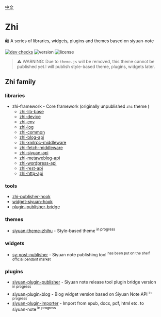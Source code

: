 [中文](README_zh_CN.md)

# Zhi

🛍️ A series of libraries, widgets, plugins and themes based on siyuan-note

[![dev checks](https://img.shields.io/github/checks-status/terwer/zhi/dev?label=build)](https://github.com/terwer/zhi/tree/dev)
![version](https://img.shields.io/github/release/terwer/zhi.svg?style=flat-square)
![license](https://img.shields.io/badge/license-GPL-blue.svg?style=popout-square)

> ⚠️ WARNING: Due to `theme.js` will be removed, this theme cannot be published yet.I will publish style-based theme, plugins, widgets later.

## Zhi family

### libraries
- zhi-framework - Core framework (originally unpublished `zhi` theme )
  - [zhi-lib-base](https://github.com/terwer/zhi/tree/main/libs/zhi-lib-base)
  - [zhi-device](https://github.com/terwer/zhi/tree/main/libs/zhi-device)
  - [zhi-env](https://github.com/terwer/zhi/tree/main/libs/zhi-env)
  - [zhi-log](https://github.com/terwer/zhi/tree/main/libs/zhi-log)
  - [zhi-common](https://github.com/terwer/zhi/tree/main/libs/zhi-common)
  - [zhi-blog-api](https://github.com/terwer/zhi/tree/main/libs/zhi-blog-api)
  - [zhi-xmlrpc-middleware](https://github.com/terwer/zhi/tree/main/libs/zhi-xmlrpc-middleware)
  - [zhi-fetch-middleware](https://github.com/terwer/zhi/tree/main/libs/zhi-fetch-middleware)
  - [zhi-siyuan-api](https://github.com/terwer/zhi/tree/main/libs/zhi-siyuan-api)
  - [zhi-metaweblog-api](https://github.com/terwer/zhi/tree/main/libs/zhi-metaweblog-api)
  - [zhi-wordpress-api](https://github.com/terwer/zhi/tree/main/libs/zhi-wordpress-api)
  - [zhi-rest-api](https://github.com/terwer/zhi/tree/main/libs/zhi-rest-api)
  - [zhi-http-api](https://github.com/terwer/zhi/tree/main/libs/zhi-http-api)

### tools

- [zhi-publisher-hook](https://github.com/terwer/zhi/tree/main/libs/zhi-publisher-hook)
- [widget-siyuan-hook](https://github.com/terwer/zhi/tree/main/libs/widget-siyuan-hook)
- [plugin-publisher-bridge](https://github.com/terwer/zhi/tree/main/libs/zplugin-publisher-bridge)

### themes
- [siyuan-theme-zhihu](https://github.com/terwer/siyuan-theme-zhihu) - Style-based theme <sup> in progress </sup>

### widgets
- [sy-post-publisher](https://github.com/terwer/sy-post-publisher) - Siyuan note publishing tool <sup> has been put on the shelf official pendant market </sup>

### plugins
- [siyuan-plugin-publisher](https://github.com/terwer/siyuan-plugin-publisher) - Siyuan note release tool plugin bridge version <sup> in progress </sup>
- [siyuan-plugin-blog](https://github.com/terwer/siyuan-plugin-blog) - Blog widget version based on Siyuan Note API <sup> in progress </sup>
- [siyuan-plugin-importer](https://github.com/terwer/siyuan-plugin-importer) - Import from epub, docx, pdf, html etc. to siyuan-note <sup> in progress </sup>
